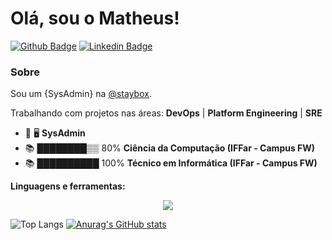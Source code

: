 # Olá, sou o Matheus!

[![Github Badge](https://img.shields.io/badge/-Github-000?style=flat-square&logo=Github&logoColor=white&link=https://github.com/matheus-nicolay)](https://github.com/matheus-nicolay)
[![Linkedin Badge](https://img.shields.io/badge/-LinkedIn-blue?style=flat-square&logo=Linkedin&logoColor=white&link=https://www.linkedin.com/in/matheus-nicolay/)](https://www.linkedin.com/in/matheus-nicolay/)

### Sobre
Sou um {SysAdmin} na [@staybox](https://www.staybox.com.br/).

Trabalhando com projetos nas áreas: **DevOps** | **Platform Engineering** | **SRE**

- 🔭 🖥️ **SysAdmin**
- 📚 ████████▒▒ 80% **Ciência da Computação (IFFar - Campus FW)**
- 📚 ██████████ 100% **Técnico em Informática (IFFar - Campus FW)**

**Linguagens e ferramentas:**  

<p align="center">
  <a href="https://skillicons.dev">
    <img src="https://skillicons.dev/icons?i=linux,gitlab,kubernetes,docker,ansible,grafana,py,django" />
  </a>
</p>

![Top Langs](https://github-readme-stats.vercel.app/api/top-langs/?username=matheus-nicolay&layout=compact&langs_count=8)
[![Anurag's GitHub stats](https://github-readme-stats.vercel.app/api?username=matheus-nicolay)](https://github.com/anuraghazra/github-readme-stats)

